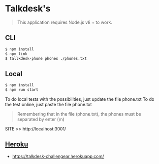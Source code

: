 # Talkdesk's

> This application requires Node.js v8 + to work.

## CLI
```sh
$ npm install
$ npm link
$ tallkdesk-phone phones ./phones.txt
```

## Local
```sh
$ npm install
$ npm run start
```

To do local tests with the possibilities, just update the file phone.txt
To do the test online, just paste the file phone.txt
> Remembering that in the file (phone.txt), the phones must be separated by enter (\n)

SITE >> http://localhost:3001/


##  [Heroku](https://talkdesk-challengear.herokuapp.com/)

* https://talkdesk-challengear.herokuapp.com/
